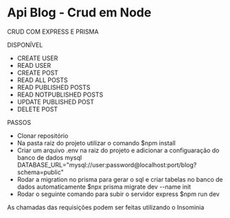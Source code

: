 # Api Blog - Crud em Node

CRUD COM EXPRESS E PRISMA 

DISPONÍVEL
- CREATE USER
- READ USER
- CREATE POST
- READ ALL POSTS
- READ PUBLISHED POSTS
- READ NOTPUBLISHED POSTS
- UPDATE PUBLISHED POST
- DELETE POST

PASSOS
- Clonar repositório
- Na pasta raiz do projeto utilizar o comando 
$npm install 
- Criar um arquivo .env na raiz do projeto e adicionar a configuaração do banco de dados mysql 
DATABASE_URL="mysql://user:password@localhost:port/blog?schema=public"
- Rodar a migration no prisma para gerar o sql e criar tabelas no banco de dados automaticamente 
$npx prisma migrate dev --name init
- Rodar o seguinte comando para subir o servidor express
$npm run dev 

As chamadas das requisições podem ser feitas utilizando o Insominia
